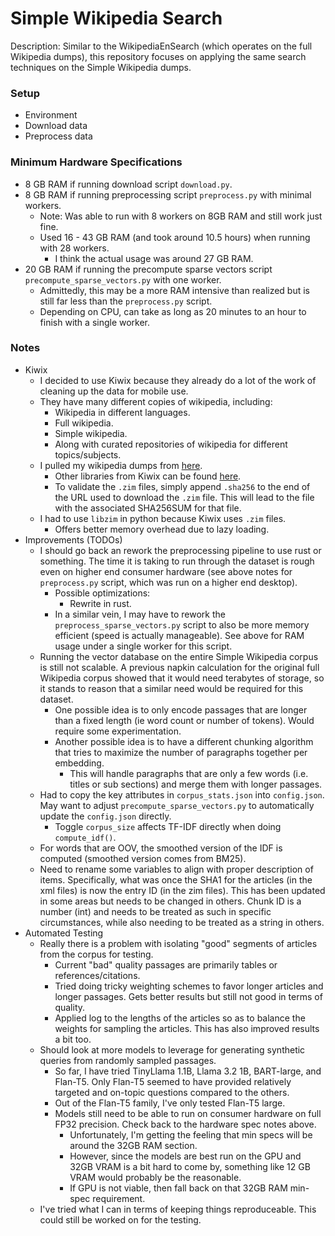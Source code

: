 # Simple Wikipedia Search

Description: Similar to the WikipediaEnSearch (which operates on the full Wikipedia dumps), this repository focuses on applying the same search techniques on the Simple Wikipedia dumps.


### Setup

 - Environment
 - Download data
 - Preprocess data


### Minimum Hardware Specifications

 - 8 GB RAM if running download script `download.py`.
 - 8 GB RAM if running preprocessing script `preprocess.py` with minimal workers.
     - Note: Was able to run with 8 workers on 8GB RAM and still work just fine.
     - Used 16 - 43 GB RAM (and took around 10.5 hours) when running with 28 workers.
         - I think the actual usage was around 27 GB RAM.
 - 20 GB RAM if running the precompute sparse vectors script `precompute_sparse_vectors.py` with one worker.
     - Admittedly, this may be a more RAM intensive than realized but is still far less than the `preprocess.py` script.
     - Depending on CPU, can take as long as 20 minutes to an hour to finish with a single worker.



### Notes

 - Kiwix
     - I decided to use Kiwix because they already do a lot of the work of cleaning up the data for mobile use.
     - They have many different copies of wikipedia, including:
         - Wikipedia in different languages.
         - Full wikipedia.
         - Simple wikipedia.
         - Along with curated repositories of wikipedia for different topics/subjects.
     - I pulled my wikipedia dumps from [here](https://download.kiwix.org/zim/wikipedia/).
         - Other libraries from Kiwix can be found [here](https://download.kiwix.org/zim/).
         - To validate the `.zim` files, simply append `.sha256` to the end of the URL used to download the `.zim` file. This will lead to the file with the associated SHA256SUM for that file.
     - I had to use `libzim` in python because Kiwix uses `.zim` files.
         - Offers better memory overhead due to lazy loading.
 - Improvements (TODOs)
     - I should go back an rework the preprocessing pipeline to use rust or something. The time it is taking to run through the dataset is rough even on higher end consumer hardware (see above notes for `preprocess.py` script, which was run on a higher end desktop).
         - Possible optimizations:
             - Rewrite in rust.
         - In a similar vein, I may have to rework the `preprocess_sparse_vectors.py` script to also be more memory efficient (speed is actually manageable). See above for RAM usage under a single worker for this script.
     - Running the vector database on the entire Simple Wikipedia corpus is still not scalable. A previous napkin calculation for the original full Wikipedia corpus showed that it would need terabytes of storage, so it stands to reason that a similar need would be required for this dataset. 
         - One possible idea is to only encode passages that are longer than a fixed length (ie word count or number of tokens). Would require some experimentation.
         - Another possible idea is to have a different chunking algorithm that tries to maximize the number of paragraphs together per embedding.
             - This will handle paragraphs that are only a few words (i.e. titles or sub sections) and merge them with longer passages.
     - Had to copy the key attributes in `corpus_stats.json` into `config.json`. May want to adjust `precompute_sparse_vectors.py` to automatically update the `config.json` directly.
         - Toggle `corpus_size` affects TF-IDF directly when doing `compute_idf()`.
     - For words that are OOV, the smoothed version of the IDF is computed (smoothed version comes from BM25).
     - Need to rename some variables to align with proper description of items. Specifically, what was once the SHA1 for the articles (in the xml files) is now the entry ID (in the zim files). This has been updated in some areas but needs to be changed in others. Chunk ID is a number (int) and needs to be treated as such in specific circumstances, while also needing to be treated as a string in others.
 - Automated Testing
     - Really there is a problem with isolating "good" segments of articles from the corpus for testing.
         - Current "bad" quality passages are primarily tables or references/citations.
         - Tried doing tricky weighting schemes to favor longer articles and longer passages. Gets better results but still not good in terms of quality.
         - Applied log to the lengths of the articles so as to balance the weights for sampling the articles. This has also improved results a bit too. 
     - Should look at more models to leverage for generating synthetic queries from randomly sampled passages.
         - So far, I have tried TinyLlama 1.1B, Llama 3.2 1B, BART-large, and Flan-T5. Only Flan-T5 seemed to have provided relatively targeted and on-topic questions compared to the others.
         - Out of the Flan-T5 family, I've only tested Flan-T5 large.
         - Models still need to be able to run on consumer hardware on full FP32 precision. Check back to the hardware spec notes above.
             - Unfortunately, I'm getting the feeling that min specs will be around the 32GB RAM section.
             - However, since the models are best run on the GPU and 32GB VRAM is a bit hard to come by, something like 12 GB VRAM would probably be the reasonable.
             - If GPU is not viable, then fall back on that 32GB RAM min-spec requirement.
     - I've tried what I can in terms of keeping things reproduceable. This could still be worked on for the testing.